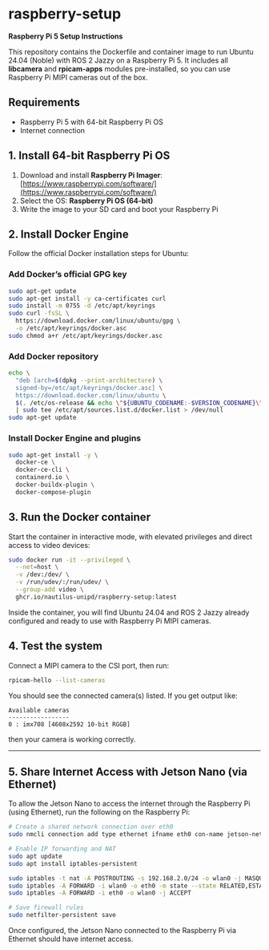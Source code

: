 # raspberry-setup

**Raspberry Pi 5 Setup Instructions**

This repository contains the Dockerfile and container image to run Ubuntu 24.04 (Noble) with ROS 2 Jazzy on a Raspberry Pi 5. It includes all **libcamera** and **rpicam-apps** modules pre-installed, so you can use Raspberry Pi MIPI cameras out of the box.

## Requirements

* Raspberry Pi 5 with 64-bit Raspberry Pi OS
* Internet connection

## 1. Install 64-bit Raspberry Pi OS

1. Download and install **Raspberry Pi Imager**: [https://www.raspberrypi.com/software/](https://www.raspberrypi.com/software/)
2. Select the OS: **Raspberry Pi OS (64-bit)**
3. Write the image to your SD card and boot your Raspberry Pi

## 2. Install Docker Engine

Follow the official Docker installation steps for Ubuntu:

### Add Docker’s official GPG key

```bash
sudo apt-get update
sudo apt-get install -y ca-certificates curl
sudo install -m 0755 -d /etc/apt/keyrings
sudo curl -fsSL \
  https://download.docker.com/linux/ubuntu/gpg \
  -o /etc/apt/keyrings/docker.asc
sudo chmod a+r /etc/apt/keyrings/docker.asc
```

### Add Docker repository

```bash
echo \
  "deb [arch=$(dpkg --print-architecture) \
  signed-by=/etc/apt/keyrings/docker.asc] \
  https://download.docker.com/linux/ubuntu \
  $(. /etc/os-release && echo \"${UBUNTU_CODENAME:-$VERSION_CODENAME}\") stable" \
  | sudo tee /etc/apt/sources.list.d/docker.list > /dev/null
sudo apt-get update
```

### Install Docker Engine and plugins

```bash
sudo apt-get install -y \
  docker-ce \
  docker-ce-cli \
  containerd.io \
  docker-buildx-plugin \
  docker-compose-plugin
```

## 3. Run the Docker container

Start the container in interactive mode, with elevated privileges and direct access to video devices:

```bash
sudo docker run -it --privileged \
  --net=host \
  -v /dev:/dev/ \
  -v /run/udev/:/run/udev/ \
  --group-add video \
  ghcr.io/nautilus-unipd/raspberry-setup:latest
```

Inside the container, you will find Ubuntu 24.04 and ROS 2 Jazzy already configured and ready to use with Raspberry Pi MIPI cameras.

## 4. Test the system

Connect a MIPI camera to the CSI port, then run:

```bash
rpicam-hello --list-cameras
```

You should see the connected camera(s) listed. If you get output like:

```
Available cameras
-----------------
0 : imx708 [4608x2592 10-bit RGGB]
```

then your camera is working correctly.

---

## 5. Share Internet Access with Jetson Nano (via Ethernet)

To allow the Jetson Nano to access the internet through the Raspberry Pi (using Ethernet), run the following on the Raspberry Pi:

```bash
# Create a shared network connection over eth0
sudo nmcli connection add type ethernet ifname eth0 con-name jetson-network-shared ipv4.method shared ipv4.addresses 192.168.2.1/24

# Enable IP forwarding and NAT
sudo apt update
sudo apt install iptables-persistent

sudo iptables -t nat -A POSTROUTING -s 192.168.2.0/24 -o wlan0 -j MASQUERADE
sudo iptables -A FORWARD -i wlan0 -o eth0 -m state --state RELATED,ESTABLISHED -j ACCEPT
sudo iptables -A FORWARD -i eth0 -o wlan0 -j ACCEPT

# Save firewall rules
sudo netfilter-persistent save
```

Once configured, the Jetson Nano connected to the Raspberry Pi via Ethernet should have internet access.
